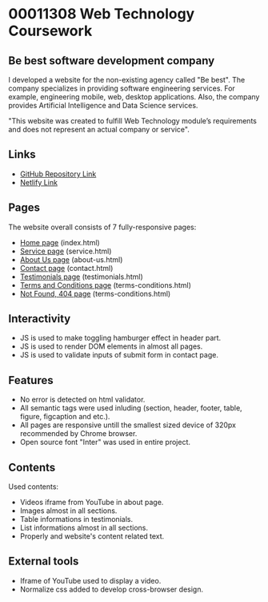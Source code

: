 # 00011308 Web Technology Coursework

## Be best software development company

I developed a website for the non-existing agency called "Be best". The company specializes in providing software engineering services. For example, engineering mobile, web, desktop applications. Also, the company provides Artificial Intelligence and Data Science services.

"This website was created to fulfill Web Technology module’s requirements and does not represent an actual company or service".

## Links

-   [GitHub Repository Link](https://github.com/inspirationjon/bebest)
-   [Netlify Link](https://bebest-0011308.netlify.app/index.html)

## Pages

The website overall consists of 7 fully-responsive pages:

-   [Home page](https://bebest-0011308.netlify.app/index.html) (index.html)
-   [Service page](https://bebest-0011308.netlify.app/service.html) (service.html)
-   [About Us page](https://bebest-0011308.netlify.app/about-us.html) (about-us.html)
-   [Contact page](https://bebest-0011308.netlify.app/contact.html) (contact.html)
-   [Testimonials page](https://bebest-0011308.netlify.app/testimonials.html) (testimonials.html)
-   [Terms and Conditions page](https://bebest-0011308.netlify.app/terms-conditions.html) (terms-conditions.html)
-   [Not Found, 404 page](https://bebest-0011308.netlify.app/not-found.html) (terms-conditions.html)

## Interactivity

-   JS is used to make toggling hamburger effect in header part.
-   JS is used to render DOM elements in almost all pages.
-   JS is used to validate inputs of submit form in contact page.

## Features

-   No error is detected on html validator.
-   All semantic tags were used inluding (section, header, footer, table, figure, figcaption and etc.).
-   All pages are responsive untill the smallest sized device of 320px recommended by Chrome browser.
-   Open source font "Inter" was used in entire project.

## Contents

Used contents:

-   Videos iframe from YouTube in about page.
-   Images almost in all sections.
-   Table informations in testimonials.
-   List informations almost in all sections.
-   Properly and website's content related text.

## External tools

-   Iframe of YouTube used to display a video.
-   Normalize css added to develop cross-browser design.
